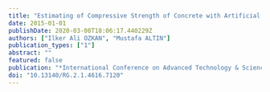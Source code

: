 ```yaml
---
title: "Estimating of Compressive Strength of Concrete with Artificial Neural Network According to Concrete Mixture Ratio and Age"
date: 2015-01-01
publishDate: 2020-03-08T18:06:17.440229Z
authors: ["Ilker Ali OZKAN", "Mustafa ALTIN"]
publication_types: ["1"]
abstract: ""
featured: false
publication: "*International Conference on Advanced Technology & Sciences (ICAT'15)*"
doi: "10.13140/RG.2.1.4616.7120"
---
```


